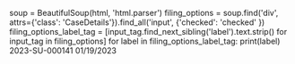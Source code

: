 soup = BeautifulSoup(html, 'html.parser')
filing_options = soup.find('div', attrs={'class': 'CaseDetails'}).find_all('input', {'checked': 'checked' })
filing_options_label_tag = [input_tag.find_next_sibling('label').text.strip() for input_tag in filing_options]
for label in filing_options_label_tag:
    print(label)
2023-SU-000141
01/19/2023
